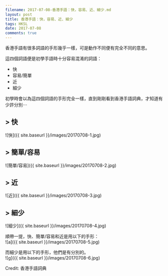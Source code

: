 ```yaml
---
filename: 2017-07-08-香港手語：快，容易、近、細少.md
layout: post
title: 香港手語：快，容易、近、細少
tags: HKSL
date: 2017-07-08
comments: true
---
```



香港手語有很多詞語的手形幾乎一樣，可是動作不同便有完全不同的意思。

這四個詞語便是初學手語時十分容易混淆的詞語：

* 快
* 容易/簡單
* 近
* 細少

初學時會以為這四個詞語的手形完全一樣，直到剛剛看到香港手語詞典，才知道有少許分別⋯

## > 快

![快]({{ site.baseurl }}/images/20170708-1.jpg)

## > 簡單/容易

![簡單/容易]({{ site.baseurl }}/images/20170708-2.jpg)

## > 近

![近]({{ site.baseurl }}/images/20170708-3.jpg)

## > 細少

![細少]({{ site.baseurl }}/images/20170708-4.jpg)

順帶一提，快、簡單/容易和近是用以下的手形：  
![a]({{ site.baseurl }}/images/20170708-5.jpg)

而細少是用以下的手形，他們是有分別的。  
![g]({{ site.baseurl }}/images/20170708-6.jpg)

Credit: 香港手語詞典